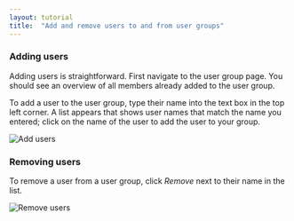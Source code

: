 ```yaml
---
layout: tutorial
title:  "Add and remove users to and from user groups"
---
```


### Adding users

Adding users is straightforward. First navigate to the user group page. You should see an overview of all members already added to the user group.

To add a user to the user group, type their name into the text box in the top left corner. A list appears that shows user names that match the name you entered; click on the name of the user to add the user to your group.

![Add users](img/add-remove-users-01.png)

### Removing users

To remove a user from a user group, click _Remove_ next to their name in the list.

![Remove users](img/add-remove-users-02.png)